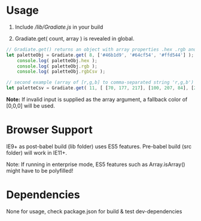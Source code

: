 # Usage

1. Include */lib/Gradiate.js* in your build

2. Gradiate.get( count, array ) is revealed in global.


```javascript
// Gradiate.get() returns an object with array properties .hex .rgb and .rgbCsv
let paletteObj = Gradiate.get( 8, ['#46b1d9', '#64cf54', '#ffd544'] );
	console.log( paletteObj.hex );
	console.log( paletteObj.rgb );
	console.log( paletteObj.rgbCsv );

// second example (array of [r,g,b] to comma-separated string 'r,g,b')
let paletteCsv = Gradiate.get( 11, [ [70, 177, 217], [100, 207, 84], [255, 213, 68] ] ).rgbCsv;
```


**Note:** If invalid input is supplied as the array argument, a fallback color of [0,0,0] will be used.



# Browser Support

IE9+ as post-babel build (lib folder) uses ES5 features. Pre-babel build (src folder) will work in IE11+.

Note: If running in enterprise mode, ES5 features such as Array.isArray() might have to be polyfilled!



# Dependencies

None for usage, check package.json for build & test dev-dependencies

